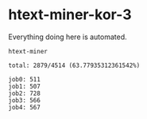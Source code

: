# htext-miner-kor-3

Everything doing here is automated.

```
htext-miner

total: 2879/4514 (63.77935312361542%)

job0: 511
job1: 507
job2: 728
job3: 566
job4: 567
```